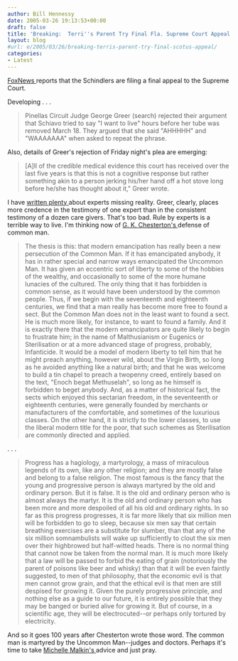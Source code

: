 ```yaml
---
author: Bill Hennessy
date: 2005-03-26 19:13:53+00:00
draft: false
title: 'Breaking:  Terri''s Parent Try Final Fla. Supreme Court Appeal'
layout: blog
#url: e/2005/03/26/breaking-terris-parent-try-final-scotus-appeal/
categories:
- Latest
---
```


[FoxNews ](https://www.foxnews.com/story/0,2933,151585,00.html)reports that the Schindlers are filing a final appeal to the Supreme Court.

Developing .  .  .



> Pinellas Circuit Judge George Greer (search) rejected their argument that Schiavo tried to say "I want to live" hours before her tube was removed March 18. They argued that she said "AHHHHH" and "WAAAAAAA" when asked to repeat the phrase.



Also, details of Greer's rejection of Friday night's plea are emerging:



> [A]ll of the credible medical evidence this court has received over the last five years is that this is not a cognitive response but rather something akin to a person jerking his/her hand off a hot stove long before he/she has thought about it," Greer wrote.



I have [written plenty ](https://www.hennessysview.com/?p=622)about experts missing reality.  Greer, clearly, places more credence in the testimony of one expert than in the consistent testimony of a dozen care givers.  That's too bad.  Rule by experts is a terrible way to live.  I'm thinking now of [G. K. Chesterton's ](https://www.dur.ac.uk/martin.ward/gkc/books/Common_Man.txt)defense of common man.
<!-- more -->


> The thesis is this:  that modern emancipation has really been a new persecution of the Common Man.  If it has emancipated anybody, it has in rather special and narrow ways emancipated the Uncommon Man. It has given an eccentric sort of liberty to some of the hobbies
of the wealthy, and occasionally to some of the more humane lunacies of the cultured.  The only thing that it has forbidden is common sense, as it would have been understood by the common people.   Thus, if we begin with the seventeenth and eighteenth centuries, we find that a man really has become more free to found a sect. But the Common Man does not in the least want to found a sect. He is much more likely, for instance, to want to found a family. And it is exactly there that the modern emancipators are quite likely to begin to frustrate him; in the name of Malthusianism
or Eugenics or Sterilisation or at a more advanced stage of progress, probably, Infanticide.  It would be a model of modern liberty to tell him that he might preach anything, however wild, about the Virgin Birth, so long as he avoided anything like a natural birth; and that he was welcome to build a tin chapel to preach a twopenny creed, entirely based on the text, "Enoch begat Methuselah", so long as he himself is forbidden to beget anybody.  And, as a matter of historical fact, the sects which enjoyed this sectarian freedom, in the seventeenth or eighteenth centuries, were generally founded  by merchants or manufacturers of the comfortable, and sometimes
of the luxurious classes.  On the other hand, it is strictly to the lower classes, to use the liberal modern title for the poor, that such schemes as Sterilisation are commonly directed and applied.



. . .


> Progress has a hagiology, a martyrology, a mass of miraculous legends of its own, like any other religion; and they are mostly false and belong to a false religion.  The most famous is the fancy that the young and progressive person is always martyred by the old and ordinary person. But it is false.  It is the old and ordinary person who is almost always the martyr.  It is the old and ordinary person who has been more and more despoiled of all his old and ordinary rights.
In so far as this progress progresses, it is far more likely that six million men will be forbidden to go to sleep, because six men say that certain breathing exercises are a substitute for slumber,
than that any of the six million somnambulists will wake up sufficiently to clout the six men over their highbrowed but half-witted heads. There is no normal thing that cannot now be taken from the normal man. It is much more likely that a law will be passed to forbid the eating of grain (notoriously the parent of poisons like beer and whisky) than that it will be even faintly suggested, to men of that philosophy, that the economic evil is that men cannot grow grain, and that
the ethical evil is that men are still despised for growing it. Given the purely progressive principle, and nothing else as a guide to our future, it is entirely possible that they may be banged
or buried alive for growing it.  But of course, in a scientific age, they will be electrocuted--or perhaps only tortured by electricity.



And so it goes 100 years after Chesterton wrote those word.  The common man is martyred by the Uncommon Man--judges and doctors.  Perhaps it's time to take [Michelle Malkin's ](https://michellemalkin.com/archives/001864.htm)advice and just pray.

